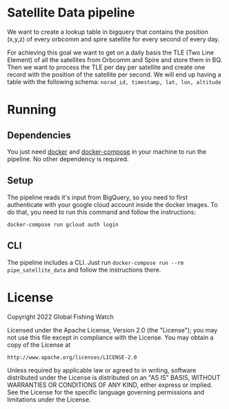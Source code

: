 # Satellite Data pipeline

We want to create a lookup table in bigquery that contains the position (x,y,z) of every orbcomm and spire satellite for every second of every day.

For achieving this goal we want to get on a daily basis the TLE (Two Line Element) of all the satellites from Orbcomm and Spire and store them in BQ. Then we want to process the TLE per day per satellite and create one record with the position of the satellite per second. We will end up having a table with the following schema:
`norad_id, timestamp, lat, lon, altitude`

# Running

## Dependencies

You just need [docker](https://www.docker.com/) and
[docker-compose](https://docs.docker.com/compose/) in your machine to run the
pipeline. No other dependency is required.

## Setup

The pipeline reads it's input from BigQuery, so you need to first authenticate
with your google cloud account inside the docker images. To do that, you need
to run this command and follow the instructions:

```
docker-compose run gcloud auth login
```

## CLI

The pipeline includes a CLI.
Just run `docker-compose run --rm pipe_satellite_data` and follow the
instructions there.

# License

Copyright 2022 Global Fishing Watch

Licensed under the Apache License, Version 2.0 (the "License");
you may not use this file except in compliance with the License.
You may obtain a copy of the License at

    http://www.apache.org/licenses/LICENSE-2.0

Unless required by applicable law or agreed to in writing, software
distributed under the License is distributed on an "AS IS" BASIS,
WITHOUT WARRANTIES OR CONDITIONS OF ANY KIND, either express or implied.
See the License for the specific language governing permissions and
limitations under the License.
